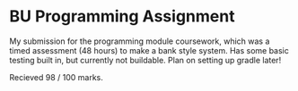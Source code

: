 # BU Programming Assignment
My submission for the programming module coursework, which was a timed assessment (48 hours) to make a bank style system. Has some basic testing built in, but currently not buildable. Plan on setting up gradle later!

Recieved 98 / 100 marks.
